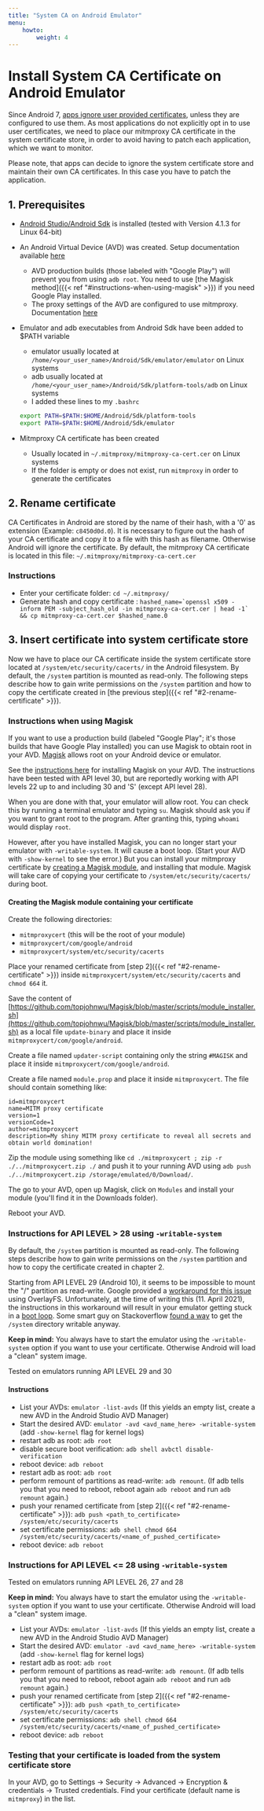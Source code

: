 ```yaml
---
title: "System CA on Android Emulator"
menu:
    howto:
        weight: 4
---
```


# Install System CA Certificate on Android Emulator
Since Android 7, [apps ignore user provided certificates](https://android-developers.googleblog.com/2016/07/changes-to-trusted-certificate.html), unless they are configured to use them.
As most applications do not explicitly opt in to use user certificates, we need to place our mitmproxy CA certificate in the system certificate store,
in order to avoid having to patch each application, which we want to monitor.

Please note, that apps can decide to ignore the system certificate store and maintain their own CA certificates. In this case you have to patch the application.

## 1. Prerequisites

- [Android Studio/Android Sdk](https://developer.android.com/studio) is installed (tested with Version 4.1.3 for Linux 64-bit)
- An Android Virtual Device (AVD) was created. Setup documentation available [here](https://developer.android.com/studio/run/managing-avds)
  - AVD production builds (those labeled with "Google Play") will prevent you from using `adb root`. You need to use [the Magisk method]({{< ref "#instructions-when-using-magisk" >}}) if you need Google Play installed.
  - The proxy settings of the AVD are configured to use mitmproxy. Documentation [here](https://developer.android.com/studio/run/emulator-networking#proxy)

- Emulator and adb executables from Android Sdk have been added to $PATH variable
  - emulator usually located at `/home/<your_user_name>/Android/Sdk/emulator/emulator` on Linux systems
  - adb usually located at `/home/<your_user_name>/Android/Sdk/platform-tools/adb` on Linux systems
  - I added these lines to my `.bashrc`
  ``` bash
  export PATH=$PATH:$HOME/Android/Sdk/platform-tools
  export PATH=$PATH:$HOME/Android/Sdk/emulator
  ```

- Mitmproxy CA certificate has been created
  - Usually located in `~/.mitmproxy/mitmproxy-ca-cert.cer` on Linux systems
  - If the folder is empty or does not exist, run `mitmproxy` in order to generate the certificates

## 2. Rename certificate

CA Certificates in Android are stored by the name of their hash, with a '0' as extension (Example: `c8450d0d.0`). It is necessary to figure out the hash of your CA certificate and copy it to a file with this hash as filename. Otherwise Android will ignore the certificate. 
By default, the mitmproxy CA certificate is located in this file: `~/.mitmproxy/mitmproxy-ca-cert.cer`


### Instructions

- Enter your certificate folder: `cd ~/.mitmproxy/`
- Generate hash and copy certificate : ``hashed_name=`openssl x509 -inform PEM -subject_hash_old -in mitmproxy-ca-cert.cer | head -1` && cp mitmproxy-ca-cert.cer $hashed_name.0``

## 3. Insert certificate into system certificate store

Now we have to place our CA certificate inside the system certificate store located at `/system/etc/security/cacerts/` in the Android filesystem. By default, the `/system` partition is mounted as read-only. The following steps describe how to gain write permissions on the `/system` partition and how to copy the certificate created in [the previous step]({{< ref "#2-rename-certificate" >}}).

### Instructions when using Magisk
If you want to use a production build (labeled "Google Play"; it's those builds that have Google Play installed) you can use Magisk to obtain root in your AVD.
[Magisk](https://github.com/topjohnwu/Magisk) allows root on your Android device or emulator.

See the [instructions here](https://github.com/shakalaca/MagiskOnEmulator) for installing Magisk on your AVD.
The instructions have been tested with API level 30, but are reportedly working with API levels 22 up to and including 30 and 'S' (except API level 28).

When you are done with that, your emulator will allow root. You can check this by running a terminal emulator and typing `su`.
Magisk should ask you if you want to grant root to the program. After granting this, typing `whoami` would display `root`.

However, after you have installed Magisk, you can no longer start your emulator with `-writable-system`. It will cause a boot loop. (Start your AVD with `-show-kernel` to see the error.)
But you can install your mitmproxy certificate by [creating a Magisk module](https://topjohnwu.github.io/Magisk/guides.html#magisk-modules), and installing that module.
Magisk will take care of copying your certificate to `/system/etc/security/cacerts/` during boot.

#### Creating the Magisk module containing your certificate
Create the following directories:
- `mitmproxycert` (this will be the root of your module)
- `mitmproxycert/com/google/android`
- `mitmproxycert/system/etc/security/cacerts`

Place your renamed certificate from [step 2]({{< ref "#2-rename-certificate" >}}) inside `mitmproxycert/system/etc/security/cacerts` and `chmod 664` it.

Save the content of [https://github.com/topjohnwu/Magisk/blob/master/scripts/module_installer.sh](https://github.com/topjohnwu/Magisk/blob/master/scripts/module_installer.sh) as a local file `update-binary` and place it inside `mitmproxycert/com/google/android`.

Create a file named `updater-script` containing only the string `#MAGISK` and place it inside `mitmproxycert/com/google/android`.

Create a file named `module.prop` and place it inside `mitmproxycert`. The file should contain something like:

```
id=mitmproxycert
name=MITM proxy certificate
version=1
versionCode=1
author=mitmproxycert
description=My shiny MITM proxy certificate to reveal all secrets and obtain world domination!
```

Zip the module using something like `cd ./mitmproxycert ; zip -r ./../mitmproxycert.zip ./` and push it to your running AVD using `adb push ./../mitmproxycert.zip /storage/emulated/0/Download/`.

The go to your AVD, open up Magisk, click on `Modules` and install your module (you'll find it in the Downloads folder).

Reboot your AVD.

### Instructions for API LEVEL > 28 using `-writable-system`
By default, the `/system` partition is mounted as read-only. The following steps describe how to gain write permissions on the `/system` partition and how to copy the certificate created in chapter 2.

Starting from API LEVEL 29 (Android 10), it seems to be impossible to mount the "/" partition as read-write. Google provided a [workaround for this issue](https://android.googlesource.com/platform/system/core/+/master/fs_mgr/README.overlayfs.md) using OverlayFS. Unfortunately, at the time of writing this (11. April 2021), the instructions in this workaround will result in your emulator getting stuck in a [boot loop](https://issuetracker.google.com/issues/144891973). Some smart guy on Stackoverflow [found a way](https://stackoverflow.com/questions/60867956/android-emulator-sdk-10-api-29-wont-start-after-remount-and-reboot) to get the `/system` directory writable anyway.

**Keep in mind:** You always have to start the emulator using the `-writable-system` option if you want to use your certificate. Otherwise Android will load a "clean" system image.

Tested on emulators running API LEVEL 29 and 30

 #### Instructions
   - List your AVDs: `emulator -list-avds` (If this yields an empty list, create a new AVD in the Android Studio AVD Manager)
   - Start the desired AVD: `emulator -avd <avd_name_here> -writable-system` (add `-show-kernel` flag for kernel logs)
   - restart adb as root: `adb root`
   - disable secure boot verification: `adb shell avbctl disable-verification`
   - reboot device: `adb reboot`
   - restart adb as root: `adb root`
   - perform remount of partitions as read-write: `adb remount`. (If adb tells you that you need to reboot, reboot again `adb reboot` and run `adb remount` again.)
   - push your renamed certificate from [step 2]({{< ref "#2-rename-certificate" >}}): `adb push <path_to_certificate> /system/etc/security/cacerts`
   - set certificate permissions: `adb shell chmod 664 /system/etc/security/cacerts/<name_of_pushed_certificate>`
   - reboot device: `adb reboot`

### Instructions for API LEVEL <= 28 using `-writable-system`

Tested on emulators running API LEVEL 26, 27 and 28

**Keep in mind:** You always have to start the emulator using the `-writable-system` option if you want to use your certificate. Otherwise Android will load a "clean" system image.

   - List your AVDs: `emulator -list-avds` (If this yields an empty list, create a new AVD in the Android Studio AVD Manager)
   - Start the desired AVD: `emulator -avd <avd_name_here> -writable-system` (add `-show-kernel` flag for kernel logs)
   - restart adb as root: `adb root`
   - perform remount of partitions as read-write: `adb remount`. (If adb tells you that you need to reboot, reboot again `adb reboot` and run `adb remount` again.)
   - push your renamed certificate from [step 2]({{< ref "#2-rename-certificate" >}}): `adb push <path_to_certificate> /system/etc/security/cacerts`
   - set certificate permissions: `adb shell chmod 664 /system/etc/security/cacerts/<name_of_pushed_certificate>`
   - reboot device: `adb reboot`

### Testing that your certificate is loaded from the system certificate store

In your AVD, go to Settings → Security → Advanced → Encryption & credentials → Trusted credentials. Find your certificate (default name is `mitmproxy`) in the list.
